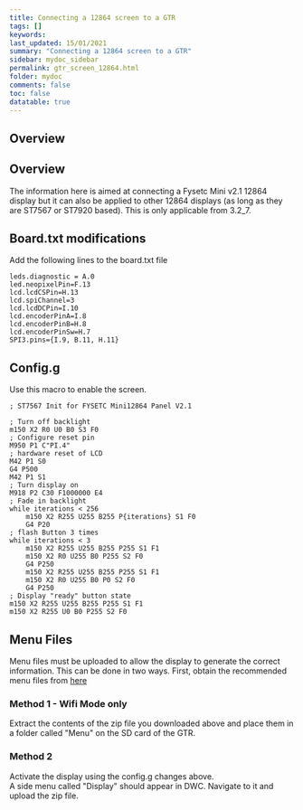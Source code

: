 ```yaml
---
title: Connecting a 12864 screen to a GTR
tags: []
keywords: 
last_updated: 15/01/2021
summary: "Connecting a 12864 screen to a GTR"
sidebar: mydoc_sidebar
permalink: gtr_screen_12864.html
folder: mydoc
comments: false
toc: false
datatable: true
---
```


## Overview

## Overview

The information here is aimed at connecting a Fysetc Mini v2.1 12864 display but it can also be applied to other 12864 displays (as long as they are ST7567 or ST7920 based).  This is only applicable from 3.2_7.  

## Board.txt modifications

Add the following lines to the board.txt file

```
leds.diagnostic = A.0
led.neopixelPin=F.13
lcd.lcdCSPin=H.13
lcd.spiChannel=3
lcd.lcdDCPin=I.10
lcd.encoderPinA=I.8
lcd.encoderPinB=H.8
lcd.encoderPinSw=H.7
SPI3.pins={I.9, B.11, H.11}
```

## Config.g

Use this macro to enable the screen.

```
; ST7567 Init for FYSETC Mini12864 Panel V2.1

; Turn off backlight
m150 X2 R0 U0 B0 S3 F0
; Configure reset pin
M950 P1 C"PI.4" 
; hardware reset of LCD
M42 P1 S0
G4 P500
M42 P1 S1
; Turn display on
M918 P2 C30 F1000000 E4
; Fade in backlight
while iterations < 256
    m150 X2 R255 U255 B255 P{iterations} S1 F0
    G4 P20
; flash Button 3 times
while iterations < 3
    m150 X2 R255 U255 B255 P255 S1 F1
    m150 X2 R0 U255 B0 P255 S2 F0
    G4 P250
    m150 X2 R255 U255 B255 P255 S1 F1
    m150 X2 R0 U255 B0 P0 S2 F0
    G4 P250
; Display "ready" button state  
m150 X2 R255 U255 B255 P255 S1 F1
m150 X2 R255 U0 B0 P255 S2 F0
```

## Menu Files

Menu files must be uploaded to allow the display to generate the correct information. This can be done in two ways.
First, obtain the recommended menu files from [here](https://github.com/jadonmmiller/UltimateDuetMenuSystem/releases/)

### Method 1 - Wifi Mode only

Extract the contents of the zip file you downloaded above and place them in a folder called "Menu" on the SD card of the GTR. 

### Method 2

Activate the display using the config.g changes above.  
A side menu called "Display" should appear in DWC. Navigate to it and upload the zip file.  
